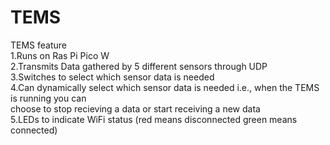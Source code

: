 # TEMS
TEMS feature  
1.Runs on Ras Pi Pico W\
2.Transmits Data gathered by 5 different sensors through UDP  
3.Switches to select which sensor data is needed  
4.Can dynamically select which sensor data is needed i.e., when the TEMS is running you can  
  choose to stop recieving a data or start receiving a new data  
5.LEDs to indicate WiFi status (red means disconnected green means connected)  
 

